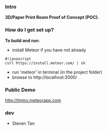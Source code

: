 ### Intro ###
**3D/Paper Print Room Proof of Concept (POC).**

### How do I get set up? ###
**To build and run:**
* install Meteor if you have not already 
```
#!javascript
curl https://install.meteor.com/ | sh
```
* run 'meteor' in terminal (in the project folder)
* browse to http://localhost:3000/

### Public Demo ###
http://tintoy.meteorapp.com

### dev ###
* Steven Tan